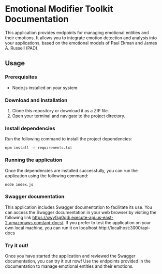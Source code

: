 # Emotional Modifier Toolkit Documentation

This application provides endpoints for managing emotional entities and their emotions. It allows you to integrate emotion detection and analysis into your applications, based on the emotional models of Paul Ekman and James A. Russell (PAD).

## Usage

### Prerequisites

- Node.js installed on your system

### Download and installation

1. Clone this repository or download it as a ZIP file.
2. Open your terminal and navigate to the project directory.

### Install dependencies

Run the following command to install the project dependencies:

```
npm install -r requirements.txt
```

### Running the application

Once the dependencies are installed successfully, you can run the application using the following command:

```
node index.js
```

### Swagger documentation

This application includes Swagger documentation to facilitate its use. You can access the Swagger documentation in your web browser by visiting the following link https://xwyfsg0gdj.execute-api.us-east-2.amazonaws.com/api-docs/. If you prefer to test the application on your own local machine, you can run it on localhost http://localhost:3000/api-docs

### Try it out!

Once you have started the application and reviewed the Swagger documentation, you can try it out now! Use the endpoints provided in the documentation to manage emotional entities and their emotions.
